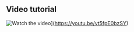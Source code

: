 ## Video tutorial

![Watch the video](https://i.imgur.com/vKb2F1B.png)](https://youtu.be/vt5fpE0bzSY)
